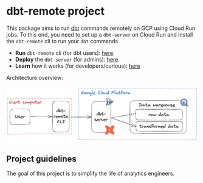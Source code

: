 # dbt-remote project

This package aims to run [dbt][dbt-url] commands remotely on GCP using Cloud Run jobs. To this end, you need to set up a ```dbt-server``` on Cloud Run and install the ```dbt-remote``` cli to run your ```dbt``` commands.

- **Run** ```dbt-remote``` cli (for dbt users): [here](dbt_remote.md).
- **Deploy** the ```dbt-server``` (for admins): [here](dbt_server.md).
- **Learn** how it works (for developers/curious): [here](explanation.md)

Architecture overview:

![Simplified architecture](images/intro-README.png)


## Project guidelines

The goal of this project is to simplify the life of analytics engineers.


[//]: #

   [dbt-url]: <https://www.getdbt.com/>
